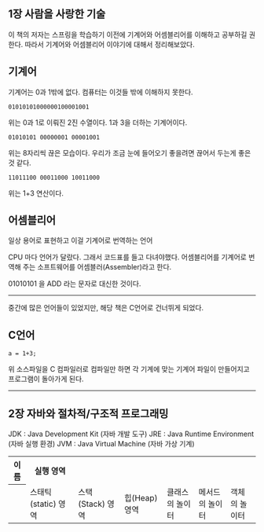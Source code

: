 ## 1장 사람을 사랑한 기술

이 책의 저자는 스프링을 학습하기 이전에 기계어와 어셈블리어를 이해하고 공부하길 권한다. 따라서 기계어와 어셈블리어 이야기에 대해서 정리해보았다.

기계어
---

기계어는 0과 1밖에 없다. 컴퓨터는 이것들 밖에 이해하지 못한다. 

```
01010101000000100001001
```
위는 0과 1로 이뤄진 2진 수열이다. 1과 3을 더하는 기계어이다.


```
01010101 00000001 00001001
```
위는 8자리씩 끊은 모습이다. 우리가 조금 눈에 들어오기 좋을려면 끊어서 두는게 좋은것 같다.

```
11011100 00011000 10011000
```
위는 1+3 연산이다.

어셈블리어
---

일상 용어로 표현하고 이걸 기계어로 번역하는 언어

CPU 마다 언어가 달랐다. 그래서 코드표를 들고 다녀야했다. 어셈블리어를 기계어로 번역해 주는 소프트웨어를 어셈블러(Assembler)라고 한다.

01010101 을 ADD 라는 문자로 대신한 것이다.

---
중간에 많은 언어들이 있었지만, 해당 책은 C언어로 건너뛰게 되었다.

C언어
---

```
a = 1+3;
```
위 소스파일을 C 컴파일러로 컴파일만 하면 각 기계에 맞는 기계어 파일이 만들어지고 프로그램이 돌아가게 된다.

---

## 2장 자바와 절차적/구조적 프로그래밍


JDK : Java Development Kit (자바 개발 도구)
JRE : Java Runtime Environment (자바 실행 환경)
JVM : Java Virtual Machine (자바 가상 기계)

<table>
  <tr>
    <th>
    이름  
    </th>
    <th>
    실행 영역  
    </th>
  </tr>
  
  <tr>
    <th>
    <td>스태틱(static) 영역</td>
    <td>스택(Stack) 영역</td>
    <td>힙(Heap) 영역</td>
    </th>
      <td>클래스의 놀이터</td>
      <td>메서드의 놀이터</td>
      <td>객체의 놀이터</td>
  </tr>
</table>

